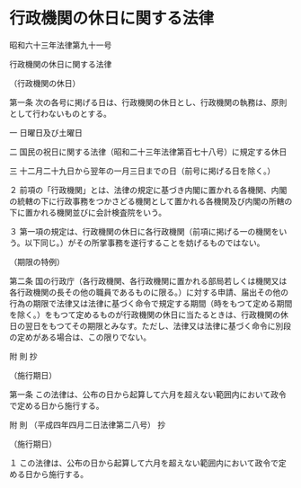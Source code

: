 # 行政機関の休日に関する法律

昭和六十三年法律第九十一号

行政機関の休日に関する法律

（行政機関の休日）

第一条 次の各号に掲げる日は、行政機関の休日とし、行政機関の執務は、原則として行わないものとする。

一 日曜日及び土曜日

二 国民の祝日に関する法律（昭和二十三年法律第百七十八号）に規定する休日

三 十二月二十九日から翌年の一月三日までの日（前号に掲げる日を除く。）

２ 前項の「行政機関」とは、法律の規定に基づき内閣に置かれる各機関、内閣の統轄の下に行政事務をつかさどる機関として置かれる各機関及び内閣の所轄の下に置かれる機関並びに会計検査院をいう。

３ 第一項の規定は、行政機関の休日に各行政機関（前項に掲げる一の機関をいう。以下同じ。）がその所掌事務を遂行することを妨げるものではない。

（期限の特例）

第二条 国の行政庁（各行政機関、各行政機関に置かれる部局若しくは機関又は各行政機関の長その他の職員であるものに限る。）に対する申請、届出その他の行為の期限で法律又は法律に基づく命令で規定する期間（時をもつて定める期間を除く。）をもつて定めるものが行政機関の休日に当たるときは、行政機関の休日の翌日をもつてその期限とみなす。ただし、法律又は法律に基づく命令に別段の定めがある場合は、この限りでない。

附 則 抄

（施行期日）

第一条 この法律は、公布の日から起算して六月を超えない範囲内において政令で定める日から施行する。

附 則 （平成四年四月二日法律第二八号） 抄

（施行期日）

１ この法律は、公布の日から起算して六月を超えない範囲内において政令で定める日から施行する。
